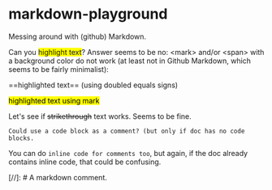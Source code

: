 # markdown-playground
Messing around with (github) Markdown.

Can you <span style="background-color: #FFFF00">highlight text</span>?
Answer seems to be no: &lt;mark> and/or &lt;span> with a background color do not work (at least not in Github Markdown, which seems to be fairly minimalist):

==highlighted text== (using doubled equals signs)

<mark>highlighted text using mark</mark>

Let's see if ~~strikethrough~~ text works. Seems to be fine.

```
Could use a code block as a comment? (but only if doc has no code blocks.
```

You can do `inline code for comments too`, but again, if the doc already contains inline code, that could be confusing.

[//]: # A markdown comment.
